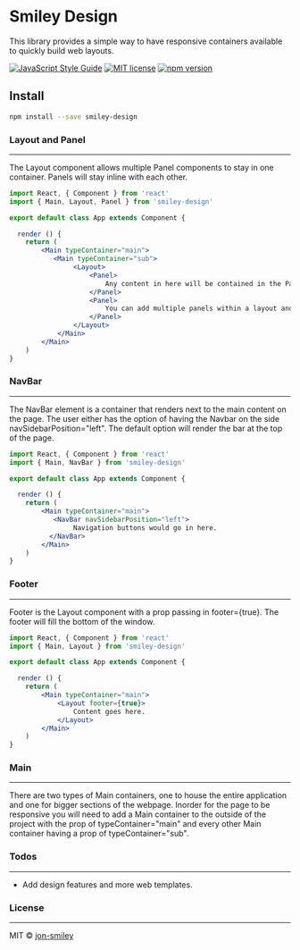 # Smiley Design
This library provides a simple way to have responsive containers available to quickly build web layouts. 

[![JavaScript Style Guide](https://img.shields.io/badge/code_style-standard-brightgreen.svg)](https://standardjs.com) [![MIT license](http://img.shields.io/badge/license-MIT-brightgreen.svg)](http://opensource.org/licenses/MIT) [![npm version](http://img.shields.io/npm/v/REPO.svg?style=flat)](https://npmjs.org/package/REPO "View this project on npm")

## Install

```bash
npm install --save smiley-design
```
### Layout and Panel
-----------------------------------
The Layout component allows multiple Panel components to stay in one container. Panels will stay inline with each other.
```jsx
import React, { Component } from 'react'
import { Main, Layout, Panel } from 'smiley-design'

export default class App extends Component {

  render () {
    return (
        <Main typeContainer="main"> 
           <Main typeContainer="sub">
                <Layout>
                    <Panel>
                        Any content in here will be contained in the Panel.
                    </Panel>
                    <Panel>
                        You can add multiple panels within a layout and they will be side by sibe by side.
                    </Panel>
                </Layout>
            </Main>
        </Main>
    )
}
```
### NavBar
-----------------------------------
The NavBar element is a container that renders next to the main content on the page. The user either has the option of having the Navbar on the side navSidebarPosition="left". The default option will render the bar at the top of the page.
```jsx
import React, { Component } from 'react'
import { Main, NavBar } from 'smiley-design'

export default class App extends Component {

  render () {
    return (
        <Main typeContainer="main"> 
           <NavBar navSidebarPosition="left">
                Navigation buttons would go in here.
          </NavBar>
        </Main>
    )
}
```

### Footer
-----------------------------------
Footer is the Layout component with a prop passing in footer={true}. The footer will fill the bottom of the window.
```jsx
import React, { Component } from 'react'
import { Main, Layout } from 'smiley-design'

export default class App extends Component {

  render () {
    return (
        <Main typeContainer="main"> 
            <Layout footer={true}>
                Content goes here.
            </Layout>
        </Main>
    )
}
```
### Main
-----------------------------------
There are two types of Main containers, one to house the entire application and one for bigger sections of the webpage. Inorder for the page to be responsive you will need to add a Main container to the outside of the project with the prop of typeContainer="main" and every other Main container having a prop of typeContainer="sub".

### Todos
-----------------------------------
 - Add design features and more web templates.
 

### License
-----------------------------------
MIT © [jon-smiley](https://github.com/jon-smiley)
